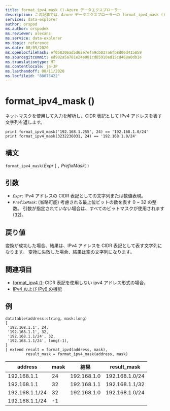 ```yaml
---
title: format_ipv4_mask ()-Azure データエクスプローラー
description: この記事では、Azure データエクスプローラーの format_ipv4_mask () について説明します。
services: data-explorer
author: orspod
ms.author: orspodek
ms.reviewer: alexans
ms.service: data-explorer
ms.topic: reference
ms.date: 08/09/2020
ms.openlocfilehash: ef0b8306ad5d62e7efa9cb037a6fb8d06d415859
ms.sourcegitcommit: ed902a5a781e24e081cd85910ed15cd468a0db1e
ms.translationtype: MT
ms.contentlocale: ja-JP
ms.lasthandoff: 08/11/2020
ms.locfileid: "88075422"
---
```

# <a name="format_ipv4_mask"></a>format_ipv4_mask ()

ネットマスクを使用して入力を解析し、CIDR 表記として IPv4 アドレスを表す文字列を返します。

```kusto
print format_ipv4_mask('192.168.1.255', 24) == '192.168.1.0/24'
print format_ipv4_mask(3232236031, 24) == '192.168.1.0/24'
```

## <a name="syntax"></a>構文

`format_ipv4_mask(`*Expr* [ `,` *PrefixMask*`])`

## <a name="arguments"></a>引数

* *`Expr`*: IPv4 アドレスの CIDR 表記としての文字列または数値表現。
* *`PrefixMask`*: (省略可能) 考慮される最上位ビットの数を表す 0 ~ 32 の整数。 引数が指定されていない場合は、すべてのビットマスクが使用されます (32)。

## <a name="returns"></a>戻り値

変換が成功した場合、結果は、IPv4 アドレスを CIDR 表記として表す文字列になります。
変換に失敗した場合、結果は空の文字列になります。

## <a name="see-also"></a>関連項目

- [format_ipv4 ()](format-ipv4-function.md): CIDR 表記を使用しない ipv4 アドレス形式の場合。
- [IPv4 および IPv6 の機能](scalarfunctions.md#ipv4ipv6-functions)

## <a name="examples"></a>例

<!-- csl: https://help.kusto.windows.net/Samples -->
```kusto
datatable(address:string, mask:long)
[
 '192.168.1.1', 24,          
 '192.168.1.1', 32,          
 '192.168.1.1/24', 32,       
 '192.168.1.1/24', long(-1), 
]
| extend result = format_ipv4(address, mask), 
         result_mask = format_ipv4_mask(address, mask)
```

|address|mask|結果|result_mask|
|---|---|---|---|
|192.168.1.1|24|192.168.1.0|192.168.1.0/24|
|192.168.1.1|32|192.168.1.1|192.168.1.1/32|
|192.168.1.1/24|32|192.168.1.0|192.168.1.0/24|
|192.168.1.1/24|-1|||

